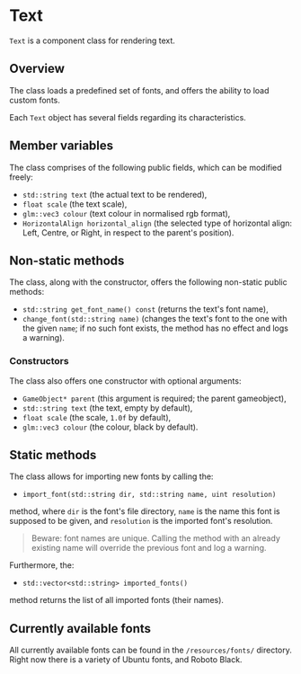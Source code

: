 # Text

`Text` is a component class for rendering text.

## Overview

The class loads a predefined set of fonts, and offers the ability to load custom fonts.

Each `Text` object has several fields regarding its characteristics.

## Member variables

The class comprises of the following public fields, which can be modified freely:
- `std::string text` (the actual text to be rendered),
- `float scale` (the text scale),
- `glm::vec3 colour` (text colour in normalised rgb format),
- `HorizontalAlign horizontal_align` (the selected type of horizontal align: Left, Centre, or Right, in respect to the parent's position).

## Non-static methods

The class, along with the constructor, offers the following non-static public methods:
- `std::string get_font_name() const` (returns the text's font name),
- `change_font(std::string name)` (changes the text's font to the one with the given `name`; if no such font exists, the method has no effect and logs a warning).

### Constructors

The class also offers one constructor with optional arguments:
- `GameObject* parent` (this argument is required; the parent gameobject),
- `std::string text` (the text, empty by default),
- `float scale` (the scale, `1.0f` by default),
- `glm::vec3 colour` (the colour, black by default).

## Static methods

The class allows for importing new fonts by calling the:
- `import_font(std::string dir, std::string name, uint resolution)`

method, where `dir` is the font's file directory, `name` is the name this font is supposed to be given, and `resolution` is the imported font's resolution.
> Beware: font names are unique. Calling the method with an already existing name will override the previous font and log a warning.

Furthermore, the:
- `std::vector<std::string> imported_fonts()`

method returns the list of all imported fonts (their names).

## Currently available fonts

All currently available fonts can be found in the `/resources/fonts/` directory. Right now there is a variety of Ubuntu fonts, and Roboto Black.